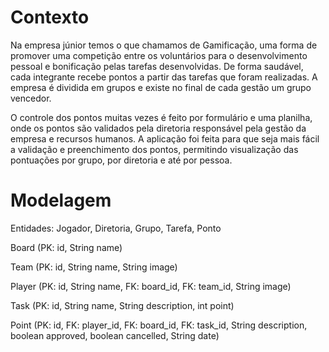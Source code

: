 # Contexto

Na empresa júnior temos o que chamamos de Gamificação, uma forma de promover uma competição entre os voluntários para o desenvolvimento pessoal e bonificação pelas tarefas desenvolvidas. De forma saudável, cada integrante recebe pontos a partir das tarefas que foram realizadas. A empresa é dividida em grupos e existe no final de cada gestão um grupo vencedor.

O controle dos pontos muitas vezes é feito por formulário e uma planilha, onde os pontos são validados pela diretoria responsável pela gestão da empresa e recursos humanos. A aplicação foi feita para que seja mais fácil a validação e preenchimento dos pontos, permitindo visualização das pontuações por grupo, por diretoria e até por pessoa.

# Modelagem

Entidades: Jogador, Diretoria, Grupo, Tarefa, Ponto

Board (PK: id, String name)

Team (PK: id, String name, String image)

Player (PK: id, String name, FK: board_id, FK: team_id, String image)

Task (PK: id, String name, String description, int point)

Point (PK: id, FK: player_id, FK: board_id, FK: task_id, String description, boolean approved, boolean cancelled, String date)
